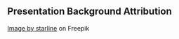 ## Presentation Background Attribution
<a href="https://www.freepik.com/free-vector/abstract-big-data-technology-concept-background-design_6512252.htm#query=data%20analytics%20background&position=3&from_view=keyword&track=ais&uuid=376695f6-3701-4500-be9a-83062cd45fd3">Image by starline</a> on Freepik